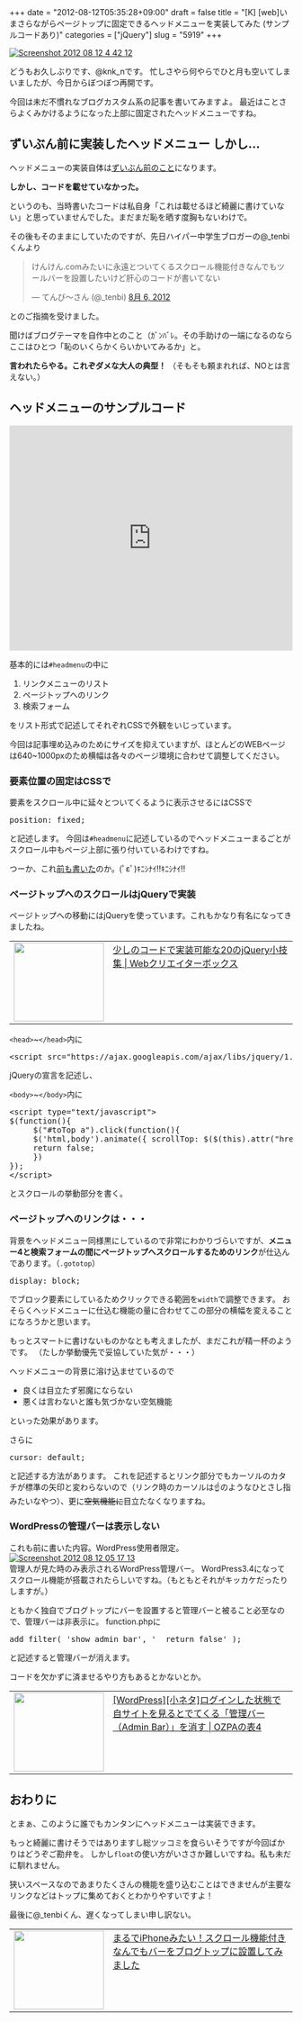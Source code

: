 +++
date = "2012-08-12T05:35:28+09:00"
draft = false
title = "[K] [web]いまさらながらページトップに固定できるヘッドメニューを実装してみた (サンプルコードあり)"
categories = ["jQuery"]
slug = "5919"
+++

<div class="center"><a href="http://knk-n.com/images/2012/08/screenshot-2012-08-12-4.42.12.jpg"><img src="http://knk-n.com/images/2012/08/screenshot-2012-08-12-4.42.12.jpg" alt="Screenshot 2012 08 12 4 42 12" title="screenshot 2012-08-12 4.42.12.jpg" border="0" width="" height="" /></a></div>

どうもお久しぶりです、@knk_nです。
忙しさやら何やらでひと月も空いてしまいましたが、今日からぼつぼつ再開です。

今回は未だ不慣れなブログカスタム系の記事を書いてみますよ。
最近はことさらよくみかけるようになった上部に固定されたヘッドメニューですね。<!--more--><h2>ずいぶん前に実装したヘッドメニュー しかし…</h2>
ヘッドメニューの実装自体は<a href="http://knk-n.com/2012/03/12/multibar_on_blog_top_like_iphone/" target="_blank">ずいぶん前のこと</a>になります。

<strong>しかし、コードを載せていなかった。</strong>

というのも、当時書いたコードは私自身「これは載せるほど綺麗に書けていない」と思っていませんでした。まだまだ恥を晒す度胸もないわけで。

その後もそのままにしていたのですが、先日ハイパー中学生ブロガーの@_tenbiくんより
<blockquote class="twitter-tweet" lang="ja"><p>けんけん.comみたいに永遠とついてくるスクロール機能付きなんでもツールバーを設置したいけど肝心のコードが書いてない</p>&mdash; てんび～さん (@_tenbi) <a href="https://twitter.com/_tenbi/status/232445742894170113" data-datetime="2012-08-06T11:59:18+00:00">8月 6, 2012</a></blockquote>
とのご指摘を受けました。

聞けばブログテーマを自作中とのこと（ｶﾞﾝﾊﾞﾚ。その手助けの一端になるのならここはひとつ「恥のいくらかくらいかいてみるか」と。

<strong>言われたらやる。これぞダメな大人の典型！</strong>
（そもそも頼まれれば、NOとは言えない。）

<h2>ヘッドメニューのサンプルコード</h2>
<iframe style="width: 100%; height: 400px" src="http://jsfiddle.net/knkn/Qj6Mc/2/embedded/result,html,css,js" allowfullscreen="allowfullscreen" frameborder="0"></iframe>

基本的には<code>#headmenu</code>の中に
<ol>
<li>リンクメニューのリスト</li>
<li>ページトップへのリンク</li>
<li>検索フォーム</li>
</ol>
をリスト形式で記述してそれぞれCSSで外観をいじっています。

今回は記事埋め込みのためにサイズを抑えていますが、ほとんどのWEBページは640~1000pxのため横幅は各々のページ環境に合わせて調整してください。

<h3>要素位置の固定はCSSで</h3>
要素をスクロール中に延々とついてくるように表示させるにはCSSで
<pre class="brush:css;">position: fixed;</pre>
と記述します。
今回は<code>#headmenu</code>に記述しているのでヘッドメニューまるごとがスクロール中もページ上部に張り付いているわけですね。

つーか、これ<a href="http://knk-n.com/2012/03/12/multibar_on_blog_top_like_iphone/" target="_blank">前も書いた</a>のか。(ﾟεﾟ)ｷﾆｼﾅｲ!!ｷﾆｼﾅｲ!!

<h3>ページトップへのスクロールはjQueryで実装</h3>
ページトップへの移動にはjQueryを使っています。これもかなり有名になってきましたね。
<table width="100%"><td valign="top" width="160"><a href="http://www.webcreatorbox.com/tech/jquery-tips20/" target="_blank"><img border="0" src="http://capture.heartrails.com/160x140/border?http://www.webcreatorbox.com/tech/jquery-tips20/" alt="" width="160" height="140" /></a></td><td valign="top"><a  href="http://www.webcreatorbox.com/tech/jquery-tips20/" target="_blank">少しのコードで実装可能な20のjQuery小技集 | Webクリエイターボックス</a><script type="text/javascript">var url = "http://www.webcreatorbox.com/tech/jquery-tips20/";</script><script src="http://api.b.st-hatena.com/entry.count?url=http://www.webcreatorbox.com/tech/jquery-tips20/&callback=hatebTxt"></script>
</td>
</table>

<code>&lt;head&gt;</code>~<code>&lt;/head&gt;</code>内に
<pre class="brush:js;">
&lt;script src=&quot;https://ajax.googleapis.com/ajax/libs/jquery/1.7.1/jquery.min.js&quot;&gt;&lt;/script&gt;
</pre>
jQueryの宣言を記述し、

<code>&lt;body&gt;</code>~<code>&lt;/body&gt;</code>内に

<pre class="brush:js;">&lt;script type=&quot;text/javascript&quot;&gt;
$(function(){
     $(&quot;#toTop a&quot;).click(function(){
     $(&#039;html,body&#039;).animate({ scrollTop: $($(this).attr(&quot;href&quot;)).offset().top }, &#039;slow&#039;,&#039;swing&#039;);
     return false;
     })
});​
&lt;/script&gt;</pre>
とスクロールの挙動部分を書く。

<h3>ページトップへのリンクは・・・</h3>
背景をヘッドメニュー同様黒にしているので非常にわかりづらいですが、<strong>メニュー4と検索フォームの間にページトップへスクロールするためのリンク</strong>が仕込んであります。（<code>.gototop</code>）

<pre brush:css;>display: block;</pre>
でブロック要素にしているためクリックできる範囲を<code>width</code>で調整できます。
おそらくヘッドメニューに仕込む機能の量に合わせてこの部分の横幅を変えることになろうかと思います。
</ul>

もっとスマートに書けないものかなとも考えましたが、まだこれが精一杯のようです。
（たしか挙動優先で妥協していた気が・・・）

ヘッドメニューの背景に溶け込ませているので
<ul>
<li>良くは目立たず邪魔にならない</li>
<li>悪くは言わないと誰も気づかない空気機能</li>
</ul>
といった効果があります。

さらに<pre class="brush:css">cursor: default;</pre>
と記述する方法があります。
これを記述するとリンク部分でもカーソルのカタチが標準の矢印と変わらないので（リンク時のカーソルは☝のようなひとさし指みたいなやつ）、更に<del>空気機能に</del>目立たなくなりますね。

<h3>WordPressの管理バーは表示しない</h3>
これも前に書いた内容。WordPress使用者限定。


<div class="center"><a href="http://knk-n.com/images/2012/08/screenshot_2012-08-12_05.17.13.jpg"><img src="http://knk-n.com/images/2012/08/screenshot_2012-08-12_05.17.13.jpg" alt="Screenshot 2012 08 12 05 17 13" title="screenshot_2012-08-12_05.17.13.jpg" border="0" width="" height="" /></a></div>
管理人が見た時のみ表示されるWordPress管理バー。
WordPress3.4になってスクロール機能が搭載されたらしいですね。（もともとそれがキッカケだったりしますが。）

ともかく独自でブログトップにバーを設置すると管理バーと被ること必至なので、管理バーは非表示に。
function.phpに
<pre class="brush:php;">
add_filter( 'show_admin_bar', '__return_false' );
</pre>
と記述すると管理バーが消えます。

コードを欠かずに済ませるやり方もあるとかないとか。
<table width="100%"><td valign="top" width="160"><a href="http://ozpa-h4.com/2012/05/23/wordpress-login-delete-admin-bar/" target="_blank"><img border="0" src="http://capture.heartrails.com/160x140/border?http://ozpa-h4.com/2012/05/23/wordpress-login-delete-admin-bar/" alt="" width="160" height="140" /></a></td><td valign="top"><a  href="http://ozpa-h4.com/2012/05/23/wordpress-login-delete-admin-bar/" target="_blank">[WordPress][小ネタ]ログインした状態で自サイトを見るとでてくる「管理バー（Admin Bar）」を消す | OZPAの表4</a><script type="text/javascript">var url = "http://ozpa-h4.com/2012/05/23/wordpress-login-delete-admin-bar/";</script><script src="http://api.b.st-hatena.com/entry.count?url=http://ozpa-h4.com/2012/05/23/wordpress-login-delete-admin-bar/&callback=hatebTxt"></script>
</td>
</table>

<h2>おわりに</h2>
とまぁ、このように誰でもカンタンにヘッドメニューは実装できます。

もっと綺麗に書けそうではありますし総ツッコミを食らいそうですが今回ばかりはどうぞご勘弁を。
しかし<code>float</code>の使い方がいささか難しいですね。私も未だに馴れません。

狭いスペースなのであまりたくさんの機能を盛り込むことはできませんが主要なリンクなどはトップに集めておくとわかりやすいですよ！

最後に@_tenbiくん、遅くなってしまい申し訳ない。

<table width="100%"><td valign="top" width="160"><a href="http://knk-n.com/2012/03/12/multibar_on_blog_top_like_iphone/" target="_blank"><img border="0" src="http://capture.heartrails.com/160x140/border?http://knk-n.com/2012/03/12/multibar_on_blog_top_like_iphone/" alt="" width="160" height="140" /></a></td><td valign="top"><a  href="http://knk-n.com/2012/03/12/multibar_on_blog_top_like_iphone/" target="_blank">まるでiPhoneみたい！スクロール機能付きなんでもバーをブログトップに設置してみました</a><script type="text/javascript">var url = "http://knk-n.com/2012/03/12/multibar_on_blog_top_like_iphone/";</script><script src="http://api.b.st-hatena.com/entry.count?url=http://knk-n.com/2012/03/12/multibar_on_blog_top_like_iphone/&callback=hatebTxt"></script>
</td>
</table>
